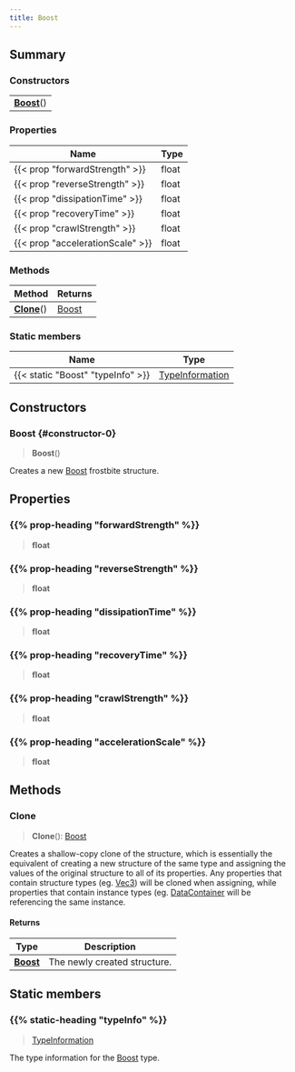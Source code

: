 ```yaml
---
title: Boost
---
```



## Summary
### Constructors
| |
| ----------- |
| **[Boost](#constructor-0)**() |

### Properties
| Name | Type |
| ---- | ---- |
| {{< prop "forwardStrength" >}} | float |
| {{< prop "reverseStrength" >}} | float |
| {{< prop "dissipationTime" >}} | float |
| {{< prop "recoveryTime" >}} | float |
| {{< prop "crawlStrength" >}} | float |
| {{< prop "accelerationScale" >}} | float |

### Methods
| Method | Returns |
| ------ | ---- |
| **[Clone](#clone)**() | [Boost](/vext/ref/fb/boost) |

### Static members
| Name | Type |
| ---- | ---- |
| {{< static "Boost" "typeInfo" >}} | [TypeInformation](/vext/ref/shared/class/typeinformation) |

## Constructors
### Boost {#constructor-0}
> **Boost**()

Creates a new [Boost](/vext/ref/fb/boost) frostbite structure.

## Properties
### {{% prop-heading "forwardStrength" %}}
> **float**

### {{% prop-heading "reverseStrength" %}}
> **float**

### {{% prop-heading "dissipationTime" %}}
> **float**

### {{% prop-heading "recoveryTime" %}}
> **float**

### {{% prop-heading "crawlStrength" %}}
> **float**

### {{% prop-heading "accelerationScale" %}}
> **float**

## Methods
### Clone
> **Clone**(): [Boost](/vext/ref/fb/boost)

Creates a shallow-copy clone of the structure, which is essentially the equivalent of creating a new structure of the same type and assigning the values of the original structure to all of its properties. Any properties that contain structure types (eg. [Vec3](/vext/ref/shared/class/vec3)) will be cloned when assigning, while properties that contain instance types (eg. [DataContainer](/vext/ref/shared/class/datacontainer) will be referencing the same instance.

#### Returns
| Type | Description |
| ---- | ----------- |
| **[Boost](/vext/ref/fb/boost)** | The newly created structure. |

## Static members
### {{% static-heading "typeInfo" %}}
> [TypeInformation](/vext/ref/shared/class/typeinformation)

The type information for the [Boost](/vext/ref/fb/boost) type.

